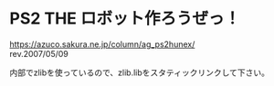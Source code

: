 # PS2 THE ロボット作ろうぜっ！
https://azuco.sakura.ne.jp/column/ag_ps2hunex/  
rev.2007/05/09  
  
内部でzlibを使っているので、zlib.libをスタティックリンクして下さい。  
